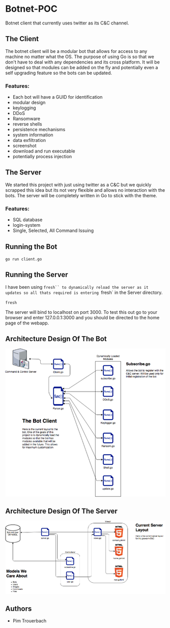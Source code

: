 # Botnet-POC
Botnet client that currently uses twitter as its C&C channel. 

## The Client

The botnet client will be a modular bot that allows for access to any machine no matter what the OS. The purpose of using Go is so that we don't have to deal with any dependencies and its cross platform. It will be designed so that modules can be added on the fly and potentially even a self upgrading feature so the bots can be updated.

### Features:
- Each bot will have a GUID for identification 
- modular design
- keylogging
- DDoS
- Ransomware
- reverse shells
- persistence mechanisms
- system information
- data exfiltration
- screenshot
- download and run executable
- potentially process injection

## The Server

We started this project with just using twitter as a C&C but we quickly scrapped this idea but its not very flexible and allows no interaction with the bots. The server will be completely written in Go to stick with the theme. 

### Features:
- SQL database
- login-system
- Single, Selected, All Command Issuing

## Running the Bot

`go run client.go`

## Running the Server

I have been using `fresh`` to dynamically reload the server as it updates so all thats required is entering `fresh` in the Server directory. 

`fresh`

The server will bind to localhost on port 3000. To test this out go to your browser and enter 127.0.0.1:3000 and you should be directed to the home page of the webapp. 

## Architecture Design Of The Bot
![bot](bot.png)

## Architecture Design Of The Server
![server](server.jpg)

## Authors
- Pim Trouerbach

